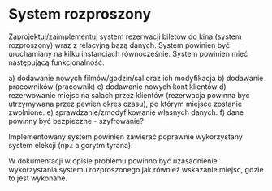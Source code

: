 # System rozproszony

Zaprojektuj/zaimplementuj system rezerwacji biletów do kina (system rozproszony) wraz z relacyjną bazą danych. System powinien być uruchamiany na kilku instancjach równocześnie. System powinien mieć następującą funkcjonalność:

a) dodawanie nowych filmów/godzin/sal oraz ich modyfikacja
b) dodawanie pracowników (pracownik)
c) dodawanie nowych kont klientów
d) rezerwowanie miejsc na salach przez klientów (rezerwacja powinna być utrzymywana przez pewien okres czasu), po którym miejsce zostanie zwolnione.
e) sprawdzanie/zmodyfikowanie własnych danych.
f) dane powinny być bezpieczne - szyfrowanie?

Implementowany system powinien zawierać poprawnie wykorzystany system elekcji (np.: algorytm tyrana).  

W dokumentacji w opisie problemu powinno być uzasadnienie wykorzystania systemu rozproszonego jak również wskazanie miejsc, gdzie to jest wykonane. 
